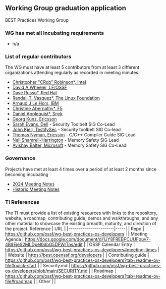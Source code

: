 ## Working Group graduation application
BEST Practices Working Group

### WG has met all Incubating requirements
  * n/a

### List of regular contributors
The WG must have at least 5 contributors from at least 3 different organizations attending regularly as recorded in meeting minutes.
- [Christopher "CRob" Robinson*, Intel](https://github.com/SecurityCRob)
- [David A Wheeler, LF/OSSF](https://github.com/david-a-wheeler)
- [Dave Russo*, Red Hat](https://github.com/drusso-rh)
- [Randall T. Vasquez*, The Linux Foundation](https://github.com/ran-dall)
- [Arnaud J Le Hors, IBM](https://github.com/lehors)
- [Christine Abernathy*, F5](https://github.com/caabernathy)
- [Daniel Applequist*, Snyk](https://github.com/Torgo)
- [Georg Kunz, Ericsson](https://github.com/gkunz)
- [Sarah Evans, Dell](https://github.com/sevansdell) - Security Toolbelt SIG Co-Lead
- [John Kjell, TestifySec](https://github.com/jkjell) - Security toolbelt SIG Co-lead
- [Thomas Nyman, Ericsson](https://github.com/thomasnyman) - C/C++ Compiler Guide SIG Lead
- [Nell Shamrell-Harrington](https://github.com/nellshamrell) - Memory Safety SIG Lead
- [Avishay Balter, Microsoft](https://github.com/balteravishay) - Memory Safety SIG Co-Lead


### Governance
Projects have met at least 4 times over a period of at least 2 months since becoming incubating
  * [2024 Meeting Notes](https://docs.google.com/document/d/1JY8FREBPCUUFpuv7-4B9EjeS2MLDpel0dbG5DFWrTns/edit)
  * [Historic Meeting Notes](https://github.com/ossf/wg-best-practices-os-developers/tree/main/minutes)

    
### TI References
The TI must provide a list of existing resources with links to the repository, website, a roadmap, contributing guide, demos and walkthroughs, and any other material to showcase the existing breadth, maturity, and direction of the project.
 Reference              | URL |
|-----------------------|-----|
| Repo                  |  https://github.com/ossf/wg-best-practices-os-developers   |
| Meeting Agenda        |  https://docs.google.com/document/d/1JY8FREBPCUUFpuv7-4B9EjeS2MLDpel0dbG5DFWrTns/edit   |
| OSSF Calendar Entry   |  https://github.com/ossf/wg-best-practices-os-developers#meeting-times   |
| Website               |   https://best.openssf.org/developers  |
| Contributing guide    |  https://github.com/ossf/wg-best-practices-os-developers?tab=readme-ov-file#quick-start   |
| Security.md           |  https://github.com/ossf/wg-best-practices-os-developers/blob/main/SECURITY.md   |
| Roadmap               |  https://github.com/ossf/wg-best-practices-os-developers?tab=readme-ov-file#roadmap   |
| Other                 |     |
